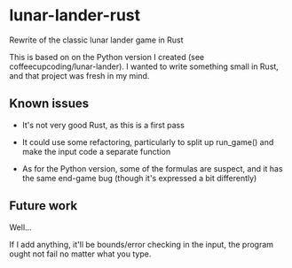 # lunar-lander-rust
Rewrite of the classic lunar lander game in Rust

This is based on on the Python version I created
(see coffeecupcoding/lunar-lander).  I wanted to write something small
in Rust, and that project was fresh in my mind.

## Known issues

- It's not very good Rust, as this is a first pass

- It could use some refactoring, particularly to split up run_game() and
make the input code a separate function

- As for the Python version, some of the formulas are suspect, and it has
the same end-game bug (though it's expressed a bit differently)

## Future work

Well...

If I add anything, it'll be bounds/error checking in the input, the
program ought not fail no matter what you type.


